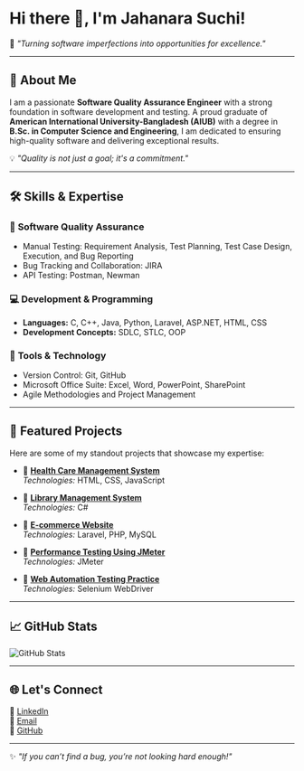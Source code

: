 # Hi there 👋, I'm Jahanara Suchi!  
🌟 *"Turning software imperfections into opportunities for excellence."*

---

## 🚀 About Me  
I am a passionate **Software Quality Assurance Engineer** with a strong foundation in software development and testing. A proud graduate of **American International University-Bangladesh (AIUB)** with a degree in **B.Sc. in Computer Science and Engineering**, I am dedicated to ensuring high-quality software and delivering exceptional results.  

💡 *"Quality is not just a goal; it's a commitment."*

---

## 🛠️ Skills & Expertise  
### 🧩 **Software Quality Assurance**
- Manual Testing: Requirement Analysis, Test Planning, Test Case Design, Execution, and Bug Reporting  
- Bug Tracking and Collaboration: JIRA  
- API Testing: Postman, Newman  

### 💻 **Development & Programming**
- **Languages:** C, C++, Java, Python, Laravel, ASP.NET, HTML, CSS  
- **Development Concepts:** SDLC, STLC, OOP  

### 🔧 **Tools & Technology**
- Version Control: Git, GitHub  
- Microsoft Office Suite: Excel, Word, PowerPoint, SharePoint  
- Agile Methodologies and Project Management  

---

## 📂 Featured Projects  
Here are some of my standout projects that showcase my expertise:  

- 📌 **[Health Care Management System](https://github.com/jahanra02/Health-Care-Management)**  
  *Technologies:* HTML, CSS, JavaScript  

- 📌 **[Library Management System](https://github.com/jahanra02/Library-Management)**  
  *Technologies:* C#  

- 📌 **[E-commerce Website](https://github.com/shshohagh/fit_b1)**  
  *Technologies:* Laravel, PHP, MySQL  

- 📌 **[Performance Testing Using JMeter](https://github.com/jahanra02/Performance-Testing)**  
  *Technologies:* JMeter  

- 📌 **[Web Automation Testing Practice](https://github.com/jahanra02/Automation-Task)**  
  *Technologies:* Selenium WebDriver  

---

## 📈 GitHub Stats  
![GitHub Stats](https://github-readme-stats.vercel.app/api?username=jahanra02&show_icons=true&theme=radical)  

---

## 🌐 Let's Connect  
💼 [LinkedIn](https://linkedin.com/in/jahanara-suchi-218b78208)  
📧 [Email](mailto:jahanara.suchi41985@gmail.com)  
🔗 [GitHub](https://github.com/jahanra02)  

---

✨ *"If you can’t find a bug, you’re not looking hard enough!"*
